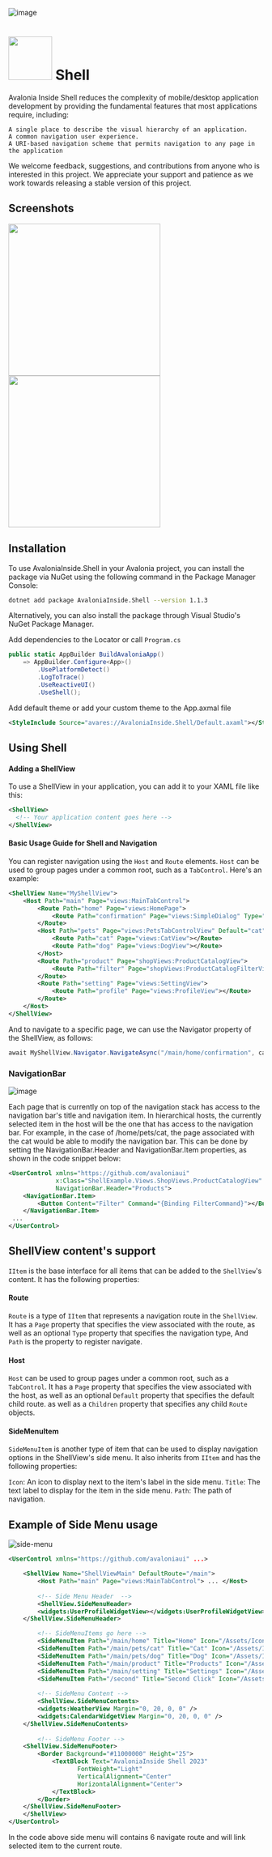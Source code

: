 ![image](https://github.com/AvaloniaInside/Shell/assets/956077/656b77bc-f7bf-4d24-96f4-00d201bb78e0)

<h1><img src="https://github.com/AvaloniaInside/Shell/assets/956077/6b34f130-0297-4530-ab0d-4074e92dae21" width="86" /> Shell</h1>

Avalonia Inside Shell reduces the complexity of mobile/desktop application development by providing the fundamental features that most applications require, including:

    A single place to describe the visual hierarchy of an application.
    A common navigation user experience.
    A URI-based navigation scheme that permits navigation to any page in the application
    

We welcome feedback, suggestions, and contributions from anyone who is interested in this project. We appreciate your support and patience as we work towards releasing a stable version of this project.


## Screenshots

<img src="https://user-images.githubusercontent.com/956077/226295190-cbe81c7d-4054-4c07-9e5c-7ee7149c1468.png" width="300"/> <img src="https://user-images.githubusercontent.com/956077/226295294-3d4f1f9e-941d-4248-b941-a0c35ca0533a.png" width="300"/>  

## Installation

To use AvaloniaInside.Shell in your Avalonia project, you can install the package via NuGet using the following command in the Package Manager Console:

```bash
dotnet add package AvaloniaInside.Shell --version 1.1.3
```

Alternatively, you can also install the package through Visual Studio's NuGet Package Manager.

Add dependencies to the Locator or call `Program.cs`
```csharp
public static AppBuilder BuildAvaloniaApp()
	=> AppBuilder.Configure<App>()
		.UsePlatformDetect()
		.LogToTrace()
		.UseReactiveUI()
		.UseShell();
```

Add default theme or add your custom theme to the App.axmal file
```xml
<StyleInclude Source="avares://AvaloniaInside.Shell/Default.axaml"></StyleInclude>
```

## Using Shell

#### Adding a ShellView
To use a ShellView in your application, you can add it to your XAML file like this:
```xml
<ShellView>
  <!-- Your application content goes here -->
</ShellView>
```

#### Basic Usage Guide for Shell and Navigation
You can register navigation using the `Host` and `Route` elements. `Host` can be used to group pages under a common root, such as a `TabControl`. Here's an example:

```xml
<ShellView Name="MyShellView">
    <Host Path="main" Page="views:MainTabControl">
        <Route Path="home" Page="views:HomePage">
            <Route Path="confirmation" Page="views:SimpleDialog" Type="Modal"></Route>
        </Route>
        <Host Path="pets" Page="views:PetsTabControlView" Default="cat">
            <Route Path="cat" Page="views:CatView"></Route>
            <Route Path="dog" Page="views:DogView"></Route>
        </Host>
        <Route Path="product" Page="shopViews:ProductCatalogView">
            <Route Path="filter" Page="shopViews:ProductCatalogFilterView" Type="Modal"></Route>
        </Route>
        <Route Path="setting" Page="views:SettingView">
            <Route Path="profile" Page="views:ProfileView"></Route>
        </Route>
    </Host>
</ShellView>
```

And to navigate to a specific page, we can use the Navigator property of the ShellView, as follows:

```csharp
await MyShellView.Navigator.NavigateAsync("/main/home/confirmation", cancellationToken);
```

### NavigationBar 
![image](https://user-images.githubusercontent.com/956077/227613963-9b1a10b5-c2b0-4dcb-ba43-cd72f3a27333.png)

Each page that is currently on top of the navigation stack has access to the navigation bar's title and navigation item. In hierarchical hosts, the currently selected item in the host will be the one that has access to the navigation bar. For example, in the case of /home/pets/cat, the page associated with the cat would be able to modify the navigation bar. This can be done by setting the NavigationBar.Header and NavigationBar.Item properties, as shown in the code snippet below:

```xml
<UserControl xmlns="https://github.com/avaloniaui"
             x:Class="ShellExample.Views.ShopViews.ProductCatalogView"
             NavigationBar.Header="Products">
	<NavigationBar.Item>
		<Button Content="Filter" Command="{Binding FilterCommand}"></Button>
	</NavigationBar.Item>
 ...
</UserControl>
```


## ShellView content's support

`IItem` is the base interface for all items that can be added to the `ShellView`'s content. It has the following properties:

#### Route

`Route` is a type of `IItem` that represents a navigation route in the `ShellView`. It has a `Page` property that specifies the view associated with the route, as well as an optional `Type` property that specifies the navigation type, And `Path` is the property to register navigate.

#### Host

`Host` can be used to group pages under a common root, such as a `TabControl`.
It has a `Page` property that specifies the view associated with the host, as well as an optional `Default` property that specifies the default child route. as well as a `Children` property that specifies any child `Route` objects. 

#### SideMenuItem

`SideMenuItem` is another type of item that can be used to display navigation options in the ShellView's side menu. It also inherits from `IItem` and has the following properties:

`Icon`: An icon to display next to the item's label in the side menu.
`Title`: The text label to display for the item in the side menu.
`Path`: The path of navigation.

## Example of Side Menu usage

![side-menu](https://user-images.githubusercontent.com/956077/227538250-f5f86187-6c0f-46a0-803e-951b02abdccd.png)


```xml
<UserControl xmlns="https://github.com/avaloniaui" ...>

    <ShellView Name="ShellViewMain" DefaultRoute="/main">
        <Host Path="main" Page="views:MainTabControl"> ... </Host>
        
        <!-- Side Menu Header  -->
        <ShellView.SideMenuHeader>
		<widgets:UserProfileWidgetView></widgets:UserProfileWidgetView>
	</ShellView.SideMenuHeader>

        <!-- SideMenuItems go here -->
        <SideMenuItem Path="/main/home" Title="Home" Icon="/Assets/Icons/house-solid.png"></SideMenuItem>
        <SideMenuItem Path="/main/pets/cat" Title="Cat" Icon="/Assets/Icons/cat-solid.png"></SideMenuItem>
        <SideMenuItem Path="/main/pets/dog" Title="Dog" Icon="/Assets/Icons/dog-solid.png"></SideMenuItem>
        <SideMenuItem Path="/main/product" Title="Products" Icon="/Assets/Icons/tag-solid.png"></SideMenuItem>
        <SideMenuItem Path="/main/setting" Title="Settings" Icon="/Assets/Icons/user-solid.png"></SideMenuItem>
        <SideMenuItem Path="/second" Title="Second Click" Icon="/Assets/Icons/check-solid.png"></SideMenuItem>
        
        <!-- SideMenu Content -->
        <ShellView.SideMenuContents>
		<widgets:WeatherView Margin="0, 20, 0, 0" />
		<widgets:CalendarWidgetView Margin="0, 20, 0, 0" />
	</ShellView.SideMenuContents>
        
        <!-- SideMenu Footer -->
	<ShellView.SideMenuFooter>
		<Border Background="#11000000" Height="25">
			<TextBlock Text="AvaloniaInside Shell 2023"
				   FontWeight="Light"
				   VerticalAlignment="Center"
				   HorizontalAlignment="Center">
			</TextBlock>
		</Border>
	</ShellView.SideMenuFooter>
    </ShellView>
</UserControl>

```

In the code above side menu will contains 6 navigate route and will link selected item to the current route.
